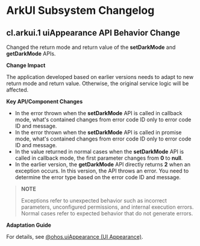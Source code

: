# ArkUI Subsystem Changelog

## cl.arkui.1 uiAppearance API Behavior Change

Changed the return mode and return value of the **setDarkMode** and **getDarkMode** APIs.

**Change Impact**

The application developed based on earlier versions needs to adapt to new return mode and return value. Otherwise, the original service logic will be affected.

**Key API/Component Changes**


- In the error thrown when the **setDarkMode** API is called in callback mode, what's contained changes from error code ID only to error code ID and message.
- In the error thrown when the **setDarkMode** API is called in promise mode, what's contained changes from error code ID only to error code ID and message.
- In the value returned in normal cases when the **setDarkMode** API is called in callback mode, the first parameter changes from **0** to **null**.
- In the earlier version, the **getDarkMode** API directly returns **2** when an exception occurs. In this version, the API throws an error. You need to determine the error type based on the error code ID and message.

> **NOTE**
>
> Exceptions refer to unexpected behavior such as incorrect parameters, unconfigured permissions, and internal execution errors. Normal cases refer to expected behavior that do not generate errors.

**Adaptation Guide**

For details, see [@ohos.uiAppearance (UI Appearance)](../../../application-dev/reference/apis/js-apis-uiappearance.md).
